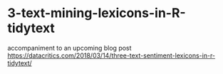 # 3-text-mining-lexicons-in-R-tidytext
accompaniment to an upcoming blog post
https://datacritics.com/2018/03/14/three-text-sentiment-lexicons-in-r-tidytext/
